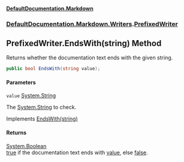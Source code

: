 #### [DefaultDocumentation\.Markdown](../../../../index.md 'index')
### [DefaultDocumentation\.Markdown\.Writers](../../../../index.md#DefaultDocumentation.Markdown.Writers 'DefaultDocumentation\.Markdown\.Writers').[PrefixedWriter](index.md 'DefaultDocumentation\.Markdown\.Writers\.PrefixedWriter')

## PrefixedWriter\.EndsWith\(string\) Method

Returns whether the documentation text ends with the given string\.

```csharp
public bool EndsWith(string value);
```
#### Parameters

<a name='DefaultDocumentation.Markdown.Writers.PrefixedWriter.EndsWith(string).value'></a>

`value` [System\.String](https://docs.microsoft.com/en-us/dotnet/api/System.String 'System\.String')

The [System\.String](https://docs.microsoft.com/en-us/dotnet/api/System.String 'System\.String') to check\.

Implements [EndsWith\(string\)](https://github.com/Doraku/DefaultDocumentation/blob/master/documentation/api/DefaultDocumentation/Api/IWriter/EndsWith(string).md 'DefaultDocumentation\.Api\.IWriter\.EndsWith\(System\.String\)')

#### Returns
[System\.Boolean](https://docs.microsoft.com/en-us/dotnet/api/System.Boolean 'System\.Boolean')  
[true](https://docs.microsoft.com/en-us/dotnet/csharp/language-reference/builtin-types/bool 'https://docs\.microsoft\.com/en\-us/dotnet/csharp/language\-reference/builtin\-types/bool') if the documentation text ends with [value](DefaultDocumentation/Markdown/Writers/PrefixedWriter/EndsWith(string).md#DefaultDocumentation.Markdown.Writers.PrefixedWriter.EndsWith(string).value 'DefaultDocumentation\.Markdown\.Writers\.PrefixedWriter\.EndsWith\(string\)\.value'), else [false](https://docs.microsoft.com/en-us/dotnet/csharp/language-reference/builtin-types/bool 'https://docs\.microsoft\.com/en\-us/dotnet/csharp/language\-reference/builtin\-types/bool')\.